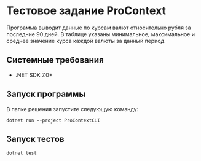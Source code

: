 # Тестовое задание ProContext

Программа выводит данные по курсам валют относительно рубля за последние 90 дней.
В таблице указаны минимальное, максимальное и среднее значение курса каждой валюты за данный период.

## Системные требования

- .NET SDK 7.0+

## Запуск программы

В папке решения запустите следующую команду:
```
dotnet run --project ProContextCLI
```

## Запуск тестов

```
dotnet test
```